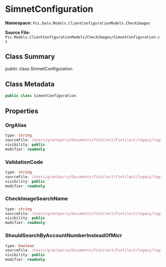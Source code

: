 # SimnetConfiguration

**Namespace:** `Psi.Data.Models.ClientConfigurationModels.CheckImages`

**Source File:** `Psi.Models.ClientConfigurationModels/CheckImages/SimnetConfiguration.cs`

## Class Summary

public class SimnetConfiguration

## Class Metadata

```typescript
public class SimnetConfiguration
```

## Properties

### OrgAlias

```typescript
type: string
sourceFile: /Users/grantparry/Documents/Fintilect/Fintilect/legacy/legacy-apis/Psi.Models.ClientConfigurationModels/CheckImages/SimnetConfiguration.cs
visibility: public
modifier: readonly
```

### ValidationCode

```typescript
type: string
sourceFile: /Users/grantparry/Documents/Fintilect/Fintilect/legacy/legacy-apis/Psi.Models.ClientConfigurationModels/CheckImages/SimnetConfiguration.cs
visibility: public
modifier: readonly
```

### CheckImageSearchName

```typescript
type: string
sourceFile: /Users/grantparry/Documents/Fintilect/Fintilect/legacy/legacy-apis/Psi.Models.ClientConfigurationModels/CheckImages/SimnetConfiguration.cs
visibility: public
modifier: readonly
```

### ShouldSearchByAccountNumberInsteadOfMicr

```typescript
type: boolean
sourceFile: /Users/grantparry/Documents/Fintilect/Fintilect/legacy/legacy-apis/Psi.Models.ClientConfigurationModels/CheckImages/SimnetConfiguration.cs
visibility: public
modifier: readonly
```
